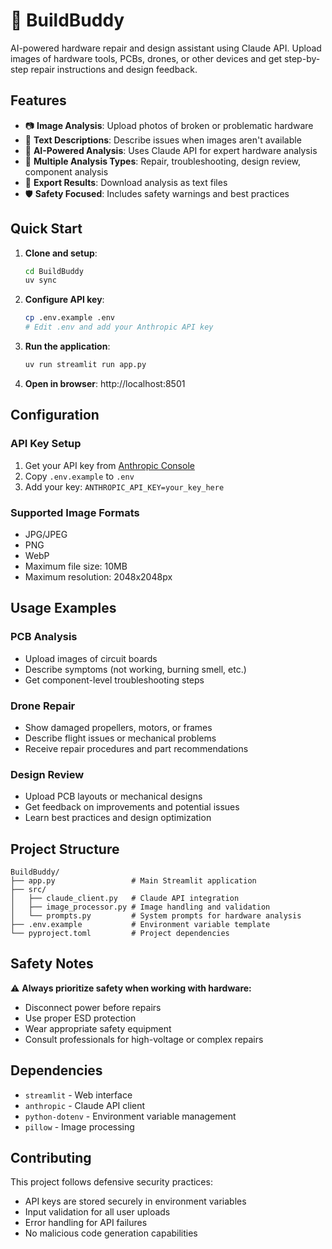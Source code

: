 # 🔧 BuildBuddy

AI-powered hardware repair and design assistant using Claude API. Upload images of hardware tools, PCBs, drones, or other devices and get step-by-step repair instructions and design feedback.

## Features

- 📷 **Image Analysis**: Upload photos of broken or problematic hardware
- 📝 **Text Descriptions**: Describe issues when images aren't available  
- 🤖 **AI-Powered Analysis**: Uses Claude API for expert hardware analysis
- 🔧 **Multiple Analysis Types**: Repair, troubleshooting, design review, component analysis
- 💾 **Export Results**: Download analysis as text files
- 🛡️ **Safety Focused**: Includes safety warnings and best practices

## Quick Start

1. **Clone and setup**:
   ```bash
   cd BuildBuddy
   uv sync
   ```

2. **Configure API key**:
   ```bash
   cp .env.example .env
   # Edit .env and add your Anthropic API key
   ```

3. **Run the application**:
   ```bash
   uv run streamlit run app.py
   ```

4. **Open in browser**: http://localhost:8501

## Configuration

### API Key Setup
1. Get your API key from [Anthropic Console](https://console.anthropic.com/)
2. Copy `.env.example` to `.env`
3. Add your key: `ANTHROPIC_API_KEY=your_key_here`

### Supported Image Formats
- JPG/JPEG
- PNG  
- WebP
- Maximum file size: 10MB
- Maximum resolution: 2048x2048px

## Usage Examples

### PCB Analysis
- Upload images of circuit boards
- Describe symptoms (not working, burning smell, etc.)
- Get component-level troubleshooting steps

### Drone Repair  
- Show damaged propellers, motors, or frames
- Describe flight issues or mechanical problems
- Receive repair procedures and part recommendations

### Design Review
- Upload PCB layouts or mechanical designs
- Get feedback on improvements and potential issues
- Learn best practices and design optimization

## Project Structure

```
BuildBuddy/
├── app.py                 # Main Streamlit application
├── src/
│   ├── claude_client.py   # Claude API integration
│   ├── image_processor.py # Image handling and validation
│   └── prompts.py         # System prompts for hardware analysis
├── .env.example           # Environment variable template
└── pyproject.toml         # Project dependencies
```

## Safety Notes

⚠️ **Always prioritize safety when working with hardware:**
- Disconnect power before repairs
- Use proper ESD protection  
- Wear appropriate safety equipment
- Consult professionals for high-voltage or complex repairs

## Dependencies

- `streamlit` - Web interface
- `anthropic` - Claude API client
- `python-dotenv` - Environment variable management
- `pillow` - Image processing

## Contributing

This project follows defensive security practices:
- API keys are stored securely in environment variables
- Input validation for all user uploads
- Error handling for API failures
- No malicious code generation capabilities